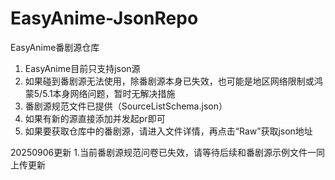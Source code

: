 # EasyAnime-JsonRepo
EasyAnime番剧源仓库

1. EasyAnime目前只支持json源
2. 如果碰到番剧源无法使用，除番剧源本身已失效，也可能是地区网络限制或鸿蒙5/5.1本身网络问题，暂时无解决措施
3. 番剧源规范文件已提供（SourceListSchema.json）
4. 如果有新的源直接添加并发起pr即可
5. 如果要获取仓库中的番剧源，请进入文件详情，再点击“Raw”获取json地址

20250906更新
1.当前番剧源规范问卷已失效，请等待后续和番剧源示例文件一同上传更新
